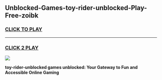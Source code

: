 
## Unblocked-Games-toy-rider-unblocked-Play-Free-zoibk
<h3>
<a href="https://premium76.site?title=toy-rider-unblocked&ref=10A">CLICK TO PLAY</a></h3>
<hr>

<h3>
<a href="https://premium76.site?title=toy-rider-unblocked&ref=10A">CLICK 2 PLAY</a>
  
</h3>

<a href="https://premium76.site?title=toy-rider-unblocked&ref=10A"><img src="https://clearcache.store/games.png"></a>


**toy-rider-unblocked games unblocked: Your Gateway to Fun and Accessible Online Gaming**
